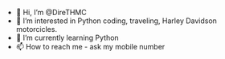 - 👋 Hi, I’m @DireTHMC
- 👀 I’m interested in Python coding, traveling, Harley Davidson motorcicles.
- 🌱 I’m currently learning Python
- 📫 How to reach me - ask my mobile number

<!---
DireTHMC/DireTHMC is a ✨ special ✨ repository because its `README.md` (this file) appears on your GitHub profile.
You can click the Preview link to take a look at your changes.
--->
